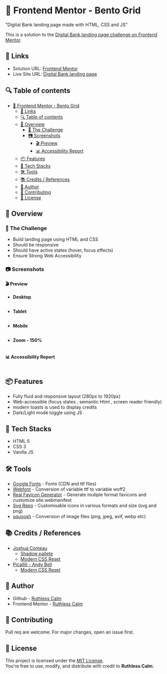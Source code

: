 # 🚀 Frontend Mentor - Bento Grid
"Digital Bank landing page made with HTML, CSS and JS"

This is a solution to the [Digital Bank landing page challenge on Frontend Mentor]().

## 🔗 Links 
- Solution URL: [Frontend Mentor]()
- Live Site URL: [Digital Bank landing page](https://ruthlesscalm.github.io/frontend-mentor-projects/digitalbank-landing-page/)

## 🔍 Table of contents

- [🚀 Frontend Mentor - Bento Grid](#-frontend-mentor---bento-grid)
  - [🔗 Links](#-links)
  - [🔍 Table of contents](#-table-of-contents)
  - [📔 Overview](#-overview)
    - [🎯 The Challenge](#-the-challenge)
    - [📷 Screenshots](#-screenshots)
      - [🎬 Preview](#-preview)
      - [📊 Accessibility Report](#-accessibility-report)
  - [📦 Features](#-features)
  - [📌 Tech Stacks](#-tech-stacks)
  - [🛠️ Tools](#️-tools)
  - [📚 Credits /  References](#-credits---references)
  - [👤 Author](#-author)
  - [🤝 Contributing](#-contributing)
  - [📄 License](#-license)
    

## 📔 Overview

### 🎯 The Challenge

- Build landing page using HTML and CSS
- Should be responsive
- Should have active states (hover, focus effects)
- Ensure Strong Web Accessibility

### 📷 Screenshots

#### 🎬 Preview

- **Desktop** 

![]()

- **Tablet** 

![]()

- **Mobile** 

![]()

- **Zoom - 150%**

![]()

#### 📊 Accessibility Report

![]()

## 📦 Features

- Fully fluid and responsive layout (280px to 1920px)
- Web-accessible (focus states , semantic Html , screen reader friendly)
- modern toasts is used to display credits
- Dark/Light mode toggle using JS

## 📌 Tech Stacks

- HTML 5
- CSS 3
- Vanilla JS

## 🛠️ Tools

- [Google Fonts](https://fonts.google.com/?preview.text=Nature) - Fonts (CDN and ttf files)
- [Webfont](https://webfont.yabe.land/en/misc/convert-ttf-woff2/) - Conversion of variable ttf to variable woff2
- [Real Favicon Generator](https://realfavicongenerator.net) - Generate mutiple format favicons and customize site.webmanifest
- [Svg Repo](https://www.svgrepo.com/) - Customisable icons in various formats and size (svg and png)
- [squoosh](https://squoosh.app/) - Conversion of image files (png, jpeg, avif, webp etc)

## 📚 Credits /  References

- [Joshua Comeau](https://www.joshwcomeau.com/)
    - [Shadow pallete](https://www.joshwcomeau.com/shadow-palette/)
    - [Modern CSS Reset](https://www.joshwcomeau.com/css/custom-css-reset/)
- [Picallili - Andy Bell](https://piccalil.li/author/andy-bell/)
    - [Modern CSS Reset](https://piccalil.li/blog/a-more-modern-css-reset/)

## 👤 Author

- Github - [Ruthless Calm](https://github.com/ruthlesscalm)
- Frontend Mentor - [Ruthless Calm](https://www.frontendmentor.io/profile/ruthlesscalm)

## 🤝 Contributing

Pull req are welcome. For major changes, open an issue first.

## 📄 License

This project is licensed under the [MIT License](../LICENSE).  
You're free to use, modify, and distribute with credit to **Ruthless Calm**.

